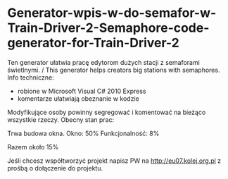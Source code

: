 # Generator-wpis-w-do-semafor-w-Train-Driver-2-Semaphore-code-generator-for-Train-Driver-2
Ten generator ułatwia pracę edytorom dużych stacji z semaforami świetlnymi. / This generator helps creators big stations with semaphores.
Info techniczne:
- robione w Microsoft Visual C# 2010 Express
- komentarze ułatwiają obeznanie w kodzie

Modyfikujące osoby powinny segregować i komentować na bieżąco wszystkie rzeczy.
Obecny stan prac:

Trwa budowa okna.
Okno: 50%
Funkcjonalność: 8%

Razem około 15%

Jeśli chcesz współtworzyć projekt napisz PW na http://eu07.kolej.org.pl z prośbą o dołączenie do projektu.
